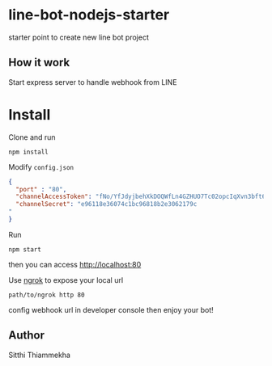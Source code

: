 # line-bot-nodejs-starter
starter point to create new line bot project

## How it work
Start express server to handle webhook from LINE

# Install
Clone and run
```
npm install
```
Modify `config.json`
```json
{
  "port" : "80",
  "channelAccessToken": "fNo/YfJdyjbehXkDOQWfLn4GZHUO7Tc02opcIqXvn3bft60Yuqv4BHYtHVHEVROjfQw3ihYLT3Oz37TwFQ02R7NiyIC+bQkKb4EJXhB3nDqj9CtSMdqkgHsP0l8YLmAKSlSEUks2v4W6p2eS5HUoKwdB04t89/1O/w1cDnyilFU=",
  "channelSecret": "e96118e36074c1bc96818b2e3062179c
"
}
```
Run
```
npm start
```
then you can access [http://localhost:80](http://localhost:80)

Use [ngrok](https://ngrok.com/) to expose your local url
```
path/to/ngrok http 80
```
config webhook url in developer console then enjoy your bot!

## Author
Sitthi Thiammekha
